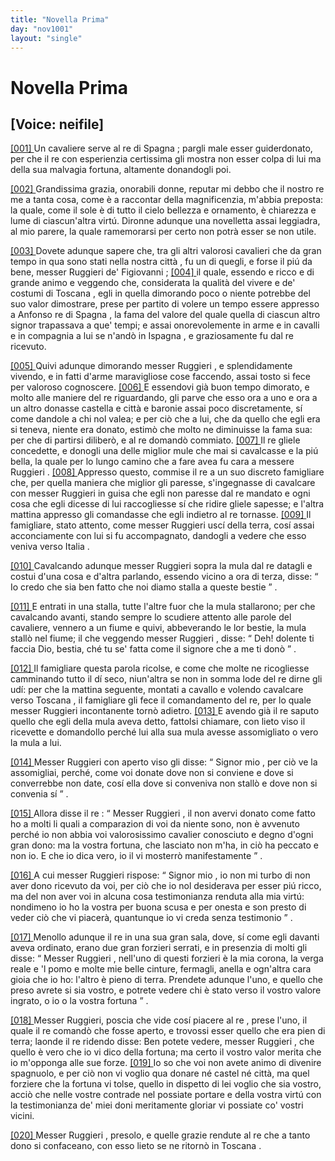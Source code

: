 ```yaml
---
title: "Novella Prima"
day: "nov1001"
layout: "single"
---
```

<div id="nov1001" type="novella" who="neifile">
 <h1>
  Novella Prima
 </h1>
 <p>
  <h2>
   [Voice: neifile]
  </h2>
 </p>
 <argument>
  <p>
   <a href="{{ site.baseurl }}enDecameron/nov1001#p00010001" id="p00010001">
    [001]
   </a>
   Un cavaliere serve al
   <name persref="realfonso" type="person">
    re di Spagna
   </name>
   ; pargli male esser guiderdonato, per che il re con esperienzia certissima gli mostra non esser colpa di lui ma della sua malvagia fortuna, altamente donandogli poi.
  </p>
 </argument>
 <div3 type="commentary" who="neifile">
  <p>
   <a href="{{ site.baseurl }}enDecameron/nov1001#p00010002" id="p00010002">
    [002]
   </a>
   Grandissima grazia, onorabili donne, reputar mi debbo che il nostro
   <name persref="panfilo" type="person">
    re
   </name>
   me a tanta cosa, come &egrave; a raccontar della magnificenzia, m'abbia preposta: la quale, come il sole &egrave; di tutto il cielo bellezza e ornamento, &egrave; chiarezza e lume di ciascun'altra virt&uacute;. Dironne adunque una novelletta assai leggiadra, al mio parere, la quale ramemorarsi per certo non potr&agrave; esser se non utile.
  </p>
 </div3>
 <p>
  <a href="{{ site.baseurl }}enDecameron/nov1001#p00010003" id="p00010003">
   [003]
  </a>
  Dovete adunque sapere che, tra gli altri valorosi cavalieri che da gran tempo in qua sono stati nella
  <name placeref="firenze" type="place">
   nostra citt&agrave;
  </name>
  , fu un di quegli, e forse il pi&uacute; da bene, messer
  <name persref="ruggierifigiovanni" type="person">
   Ruggieri de' Figiovanni
  </name>
  ;
  <a href="{{ site.baseurl }}enDecameron/nov1001#p00010004" id="p00010004">
   [004]
  </a>
  il quale, essendo e ricco e di grande animo e veggendo che, considerata la qualit&agrave; del vivere e de' costumi di
  <name placeref="toscana" type="place">
   Toscana
  </name>
  , egli in quella dimorando poco o niente potrebbe del suo valor dimostrare, prese per partito di volere un tempo essere appresso a
  <name persref="realfonso" type="person">
   Anfonso re di Spagna
  </name>
  , la fama del valore del quale quella di ciascun altro signor trapassava a que' tempi; e assai onorevolemente in arme e in cavalli e in compagnia a lui se n'and&ograve; in
  <name placeref="spagna" type="place">
   Ispagna
  </name>
  , e graziosamente fu dal re ricevuto.
 </p>
 <p>
  <a href="{{ site.baseurl }}enDecameron/nov1001#p00010005" id="p00010005">
   [005]
  </a>
  Quivi adunque dimorando
  <name persref="ruggierifigiovanni" type="person">
   messer Ruggieri
  </name>
  , e splendidamente vivendo, e in fatti d'arme maravigliose cose faccendo, assai tosto si fece per valoroso cognoscere.
  <a href="{{ site.baseurl }}enDecameron/nov1001#p00010006" id="p00010006">
   [006]
  </a>
  E essendovi gi&agrave; buon tempo dimorato, e molto alle maniere del
  <name persref="realfonso" type="person">
   re
  </name>
  riguardando, gli parve che esso ora a uno e ora a un altro donasse castella e citt&agrave; e baronie assai poco discretamente, s&iacute; come dandole a chi nol valea; e per ci&ograve; che a lui, che da quello che egli era si teneva, niente era donato, estim&ograve; che molto ne diminuisse la fama sua: per che di partirsi diliber&ograve;, e al re domand&ograve; commiato.
  <a href="{{ site.baseurl }}enDecameron/nov1001#p00010007" id="p00010007">
   [007]
  </a>
  Il re gliele concedette, e donogli una delle miglior mule che mai si cavalcasse e la pi&uacute; bella, la quale per lo lungo camino che a fare avea fu cara a
  <name persref="ruggierifigiovanni" type="person">
   messere Ruggieri
  </name>
  .
  <a href="{{ site.baseurl }}enDecameron/nov1001#p00010008" id="p00010008">
   [008]
  </a>
  Appresso questo, commise il re a un suo discreto
  <name persref="famigliare-1001" type="person">
   famigliare
  </name>
  che, per quella maniera che miglior gli paresse, s'ingegnasse di cavalcare con
  <name persref="ruggierifigiovanni" type="person">
   messer Ruggieri
  </name>
  in guisa che egli non paresse dal re mandato e ogni cosa che egli dicesse di lui raccogliesse s&iacute; che ridire gliele sapesse; e l'altra mattina appresso gli comandasse che egli indietro al re tornasse.
  <a href="{{ site.baseurl }}enDecameron/nov1001#p00010009" id="p00010009">
   [009]
  </a>
  Il famigliare, stato attento, come
  <name persref="ruggierifigiovanni" type="person">
   messer Ruggieri
  </name>
  usc&iacute; della terra, cos&iacute; assai acconciamente con lui si fu accompagnato, dandogli a vedere che esso veniva verso
  <name placeref="italia" type="place">
   Italia
  </name>
  .
 </p>
 <p>
  <a href="{{ site.baseurl }}enDecameron/nov1001#p00010010" id="p00010010">
   [010]
  </a>
  Cavalcando adunque
  <name persref="ruggierifigiovanni" type="person">
   messer Ruggieri
  </name>
  sopra la mula dal
  <name persref="realfonso" type="person">
   re
  </name>
  datagli e costui d'una cosa e d'altra parlando, essendo vicino a ora di terza, disse:
  <q direct="unspecified" who="ruggierifigiovanni">
   Io credo che sia ben fatto che noi diamo stalla a queste bestie
  </q>
  .
 </p>
 <p>
  <a href="{{ site.baseurl }}enDecameron/nov1001#p00010011" id="p00010011">
   [011]
  </a>
  E entrati in una stalla, tutte l'altre fuor che la mula stallarono; per che cavalcando avanti, stando sempre
  <name persref="famigliare-1001" type="person">
   lo scudiere
  </name>
  attento alle parole del cavaliere, vennero a un fiume e quivi, abbeverando le lor bestie, la mula stall&ograve; nel fiume; il che veggendo
  <name persref="ruggierifigiovanni" type="person">
   messer Ruggieri
  </name>
  , disse:
  <q direct="unspecified" who="ruggierifigiovanni">
   Deh! dolente ti faccia Dio, bestia, ch&eacute; tu se' fatta come il signore che a me ti don&ograve;
  </q>
  .
 </p>
 <p>
  <a href="{{ site.baseurl }}enDecameron/nov1001#p00010012" id="p00010012">
   [012]
  </a>
  <name persref="famigliare-1001" type="person">
   Il famigliare
  </name>
  questa parola ricolse, e come che molte ne ricogliesse camminando tutto il d&iacute; seco, niun'altra se non in somma lode del
  <name persref="realfonso" type="person">
   re
  </name>
  dirne gli ud&iacute;: per che la mattina seguente, montati a cavallo e volendo cavalcare verso
  <name placeref="toscana" type="place">
   Toscana
  </name>
  , il famigliare gli fece il comandamento del re, per lo quale
  <name persref="ruggierifigiovanni" type="person">
   messer Ruggieri
  </name>
  incontanente torn&ograve; adietro.
  <a href="{{ site.baseurl }}enDecameron/nov1001#p00010013" id="p00010013">
   [013]
  </a>
  E avendo gi&agrave; il re saputo quello che egli della mula aveva detto, fattolsi chiamare, con lieto viso il ricevette e domandollo perch&eacute; lui alla sua mula avesse assomigliato o vero la mula a lui.
 </p>
 <p>
  <a href="{{ site.baseurl }}enDecameron/nov1001#p00010014" id="p00010014">
   [014]
  </a>
  Messer Ruggieri con aperto viso gli disse:
  <q direct="unspecified" who="ruggierifigiovanni">
   <name persref="realfonso" type="person">
    Signor mio
   </name>
   , per ci&ograve; ve la assomigliai, perch&eacute;, come voi donate dove non si conviene e dove si converrebbe non date, cos&iacute; ella dove si conveniva non stall&ograve; e dove non si convenia s&iacute;
  </q>
  .
 </p>
 <p>
  <a href="{{ site.baseurl }}enDecameron/nov1001#p00010015" id="p00010015">
   [015]
  </a>
  Allora disse
  <name persref="realfonso" type="person">
   il re
  </name>
  :
  <q direct="unspecified" who="realfonso">
   <name persref="ruggierifigiovanni" type="person">
    Messer Ruggieri
   </name>
   , il non avervi donato come fatto ho a molti li quali a comparazion di voi da niente sono, non &egrave; avvenuto perch&eacute; io non abbia voi valorosissimo cavalier conosciuto e degno d'ogni gran dono: ma la vostra fortuna, che lasciato non m'ha, in ci&ograve; ha peccato e non io. E che io dica vero, io il vi mosterr&ograve; manifestamente
  </q>
  .
 </p>
 <p>
  <a href="{{ site.baseurl }}enDecameron/nov1001#p00010016" id="p00010016">
   [016]
  </a>
  A cui
  <name persref="ruggierifigiovanni" type="person">
   messer Ruggieri
  </name>
  rispose:
  <q direct="unspecified" who="ruggierifigiovanni">
   <name persref="realfonso" type="person">
    Signor mio
   </name>
   , io non mi turbo di non aver dono ricevuto da voi, per ci&ograve; che io nol desiderava per esser pi&uacute; ricco, ma del non aver voi in alcuna cosa testimonianza renduta alla mia virt&uacute;: nondimeno io ho la vostra per buona scusa e per onesta e son presto di veder ci&ograve; che vi piacer&agrave;, quantunque io vi creda senza testimonio
  </q>
  .
 </p>
 <p>
  <a href="{{ site.baseurl }}enDecameron/nov1001#p00010017" id="p00010017">
   [017]
  </a>
  Menollo adunque
  <name persref="realfonso" type="person">
   il re
  </name>
  in una sua gran sala, dove, s&iacute; come egli davanti aveva ordinato, erano due gran forzieri serrati, e in presenzia di molti gli disse:
  <q direct="unspecified" who="realfonso">
   <name persref="ruggierifigiovanni" type="person">
    Messer Ruggieri
   </name>
   , nell'uno di questi forzieri &egrave; la mia corona, la verga reale e 'l pomo e molte mie belle cinture, fermagli, anella e ogn'altra cara gioia che io ho: l'altro &egrave; pieno di terra. Prendete adunque l'uno, e quello che preso avrete si sia vostro, e potrete vedere chi &egrave; stato verso il vostro valore ingrato, o io o la vostra fortuna
  </q>
  .
 </p>
 <p>
  <a href="{{ site.baseurl }}enDecameron/nov1001#p00010018" id="p00010018">
   [018]
  </a>
  Messer Ruggieri, poscia che vide cos&iacute; piacere al
  <name persref="realfonso" type="person">
   re
  </name>
  , prese l'uno, il quale il re comand&ograve; che fosse aperto, e trovossi esser quello che era pien di terra; laonde il re ridendo disse: Ben potete vedere,
  <name persref="ruggierifigiovanni" type="person">
   messer Ruggieri
  </name>
  , che quello &egrave; vero che io vi dico della fortuna; ma certo il vostro valor merita che io m'opponga alle sue forze.
  <a href="{{ site.baseurl }}enDecameron/nov1001#p00010019" id="p00010019">
   [019]
  </a>
  Io so che voi non avete animo di divenire spagnuolo, e per ci&ograve; non vi voglio qua donare n&eacute; castel n&eacute; citt&agrave;, ma quel forziere che la fortuna vi tolse, quello in dispetto di lei voglio che sia vostro, acci&ograve; che nelle vostre contrade nel possiate portare e della vostra virt&uacute; con la testimonianza de' miei doni meritamente gloriar vi possiate co' vostri vicini.
 </p>
 <p>
  <a href="{{ site.baseurl }}enDecameron/nov1001#p00010020" id="p00010020">
   [020]
  </a>
  <name persref="ruggierifigiovanni" type="person">
   Messer Ruggieri
  </name>
  , presolo, e quelle grazie rendute al
  <name persref="realfonso" type="person">
   re
  </name>
  che a tanto dono si confaceano, con esso lieto se ne ritorn&ograve; in
  <name placeref="toscana" type="place">
   Toscana
  </name>
  .
 </p>
</div>